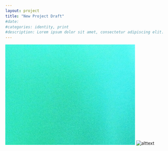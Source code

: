 ```yaml
---
layout: project
title: "New Project Draft"
#date:
#categories: identity, print
#description: Lorem ipsum dolor sit amet, consectetur adipiscing elit. Vivamus sed pellentesque arcu. Vivamus a ipsum sollicitudin, accumsan nibh at, dapibus arcu. Vestibulum egestas imperdiet sem, a imperdiet diam. Nullam gravida libero nunc, iaculis consectetur sem efficitur efficitur. Proin non consectetur ante. Lorem ipsum dolor sit amet, consectetur adipiscing elit. Sed posuere luctus turpis non vehicula. Fusce lobortis sollicitudin eros nec pellentesque. Donec nulla enim, elementum in ultricies vitae, tincidunt quis ante. Vivamus at risus neque. Nam malesuada mi vel augue auctor, sit amet tempus augue pulvinar. Praesent scelerisque congue tortor, nec pharetra felis mattis at. Donec facilisis libero id ultrices ornare. Vestibulum varius fermentum tellus, ac sollicitudin nulla semper non.
---
```

<div class="row">
    <img class="span2" src="media/test.png" alt="alttext">
    <img class="span2" src="" alt="alttext">
</div>
<!-- <img class="span2" src="{{ page.media }}test.png" alt="alttext"> -->
